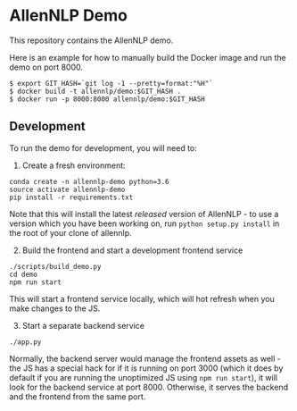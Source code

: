 # AllenNLP Demo

This repository contains the AllenNLP demo.

Here is an example for how to manually build the Docker image and run the demo on port 8000.

```
$ export GIT_HASH=`git log -1 --pretty=format:"%H"`
$ docker build -t allennlp/demo:$GIT_HASH .
$ docker run -p 8000:8000 allennlp/demo:$GIT_HASH
```

## Development

To run the demo for development, you will need to:

1. Create a fresh environment:
```
conda create -n allennlp-demo python=3.6
source activate allennlp-demo
pip install -r requirements.txt
```

Note that this will install the latest _released_ version of AllenNLP - to use a version which you have been working on, run `python setup.py install` in the root of your clone of allennlp.

2. Build the frontend and start a development frontend service

```
./scripts/build_demo.py
cd demo
npm run start
```

This will start a frontend service locally, which will hot refresh when you make changes to the JS.

3. Start a separate backend service

```
./app.py
```

Normally, the backend server would manage the frontend assets as well - the JS has a special hack for if it is running on port 3000 (which it does by default if you are running the unoptimized JS using `npm run start`), it will look for the backend service at port 8000. Otherwise, it serves the backend and the frontend from the same port.

